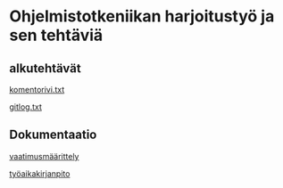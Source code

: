 # Ohjelmistotkeniikan harjoitustyö ja sen tehtäviä
## alkutehtävät

[komentorivi.txt](https://github.com/seppaemi/ot-harjoitustyo/blob/master/laskarit/komentorivi.txt)

[gitlog.txt](https://github.com/seppaemi/ot-harjoitustyo/blob/master/laskarit/gitlog.txt)

## Dokumentaatio
[vaatimusmäärittely](https://github.com/seppaemi/ot-harjoitustyo/blob/master/dokumentaatio/vaatimusm%C3%A4%C3%A4rittely.md)

[työaikakirjanpito](https://github.com/seppaemi/ot-harjoitustyo/blob/master/dokumentaatio/Ty%C3%B6aikakirjanpito.md)

